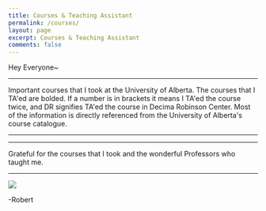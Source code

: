 ```yaml
---
title: Courses & Teaching Assistant
permalink: /courses/
layout: page
excerpt: Courses & Teaching Assistant
comments: false
---
```

Hey Everyone~  
<hr>
Important courses that I took at the University of Alberta. The courses that I TA'ed are bolded. If a number is in brackets it means I TA'ed the course twice, and DR signifies TA'ed the course in Decima Robinson Center. Most of the information is directly referenced from the University of Alberta's course catalogue.
<hr>

<!--
<html>
<head>
<style>
.collapsible {
  background-color: #eee;
  color: #444;
  cursor: pointer;
  padding: 18px;
  width: 100%;
  border: none;
  text-align: left;
  outline: none;
  font-size: 15px;
  transition: background-color 0.1s;
}

.active, .collapsible:hover {
  background-color: #ccc;
}

.content {
  padding: 0 18px;
  display: none;
  overflow: hidden;
  background-color: #f9f9f9;
}
</style>
</head>
<body>

<button class="collapsible">Winter 2023</button>
<div class="content">
  <ul>
    <li>MATH 417 - Honors Real Variables I</li>
    <li>MATH 253 - Theory of Interest</li>
    <li>CMPUT 365 - Introduction to Reinforcement Learning</li>
  </ul>
</div>

<button class="collapsible">Fall 2022</button>
<div class="content">
  <ul>
    <li>CMPUT 366 - Search and Planning in Artificial Intelligence</li>
    <li>CMPUT 497 - Reading Course (Deep Learning)</li>
    <li>MATH 436 - Intermediate Partial Differential Equations I</li>
    <li>MATH 411 - Honors Complex Variables</li>
  </ul>
</div>

<button class="collapsible">Winter 2022</button>
<div class="content">
  <ul>
    <li><strong>CMPUT 474 - Formal Languages, Automata, and Computability</strong></li>
    <li>CMPUT 469 - Artifical Intelligence Capstone</li>
    <li>MATH 499 - Research Project</li>
  </ul>
</div>

<button class="collapsible">Fall 2021</button>
<div class="content">
  <ul>
    <li>MATH 298 - Problem Solving Seminar</li>
    <li>MATH 337 - Introduction to Partial Differential Equations</li>
    <li>MATH 381 - Numerical Methods I</li>
    <li>CMPUT 367 - Intermediate Machine Learning</li>
    <li><strong>CMPUT 304 - Advanced Algorithms</strong></li>
  </ul>
</div>

<button class="collapsible">Winter 2021</button>
<div class="content">
  <ul>
    <li><strong>CMPUT 267 - Basics of Machine Learning</strong></li>
    <li><strong>CMPUT 204 - Algorithms I</strong></li>
    <li>MATH 336 - Honors Ordinary Differential Equations</li>
    <li>MATH 317 - Honors Advanced Calculus II</li>
    <li>MATH 372 - Mathematical Modelling I</li>
  </ul>
</div>

<button class="collapsible">Fall 2020</button>
<div class="content">
  <ul>
    <li><strong>MATH 217 - Honors Advanced Calculus I (DR)</strong></li>
    <li>MATH 328 - Algebra: Introduction to Group Theory</li>
    <li>MATH 322 - Graph Theory</li>
    <li>CMPUT 291 - Introduction to File and Database Management</li>
    <li>CMPUT 328 - Visual Recognition/Computer Vision</li>
  </ul>
</div>

<button class="collapsible">Winter 2020</button>
<div class="content">
  <ul>
    <li>CMPUT 272 - Formal Systems and Logic in Computing Science</li>
    <li><strong>MATH 227 - Honors Linear Algebra II (DR)</strong></li>
    <li><strong>MATH 118 - Honors Calculus II</strong></li>
    <li>CMPUT 175 - Introduction to the Foundations of Computation II</li>
  </ul>
</div>

<button class="collapsible">Fall 2019</button>
<div class="content">
  <ul>
    <li><strong>MATH 117 - Honors Calculus I (2)</strong></li>
    <li><strong>MATH 127 - Honors Linear Algebra I (DR)</strong></li>
    <li>CMPUT 174 - Introduction to the Foundations of Computation I</li>
    <li>STAT 151 - Introduction to Applied Statistics I</li>
  </ul>
</div>

<script>
var coll = document.getElementsByClassName("collapsible");
var i;

for (i = 0; i < coll.length; i++) {
  coll[i].addEventListener("click", function() {
    this.classList.toggle("active");
    var content = this.nextElementSibling;
    if (content.style.display === "block") {
      content.style.display = "none";
    } else {
      content.style.display = "none";
    }
  });
}
</script>

</body>
</html>
-->

<hr>
Grateful for the courses that I took and the wonderful Professors who taught me.
<hr>

<img src = "https://www.ualberta.ca/folio/media-library/2020/05/200514-ualberta-fall2020-classes-banner.jpg">

-Robert
